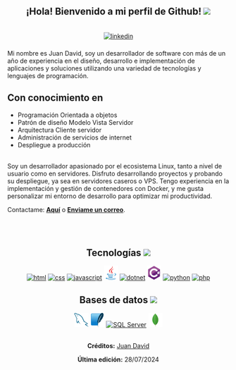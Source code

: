 <div align="center">
    <h2> ¡Hola! Bienvenido a mi perfil de Github! <img src="https://github.com/abdoachhoubi/abdoachhoubi/blob/main/gifs/Hi.gif" width="30"></h2>
    <br>
    <a href="https://www.linkedin.com/in/juan-paez-411348274/" target="_blank">
        <img src="https://img.shields.io/badge/linkedin-%2300acee.svg?color=405DE6&style=for-the-badge&logo=linkedin&logoColor=white" alt="linkedin" style="margin-bottom: 5px;" />
    </a>
</div>

<div>
    <br />
    Mi nombre es Juan David, soy un desarrollador de software con más de un año de experiencia en el diseño, desarrollo e implementación de aplicaciones y soluciones utilizando una variedad de tecnologías y lenguajes de programación.
    <br />
    <h2> Con conocimiento en </h2>
    <ul>
        <li>Programación Orientada a objetos</li>
        <li>Patrón de diseño Modelo Vista Servidor</li>
        <li>Arquitectura Cliente servidor</li>
        <li>Administración de servicios de internet</li>
        <li>Despliegue a producción</li>
    </ul>
    <br />
    Soy un desarrollador apasionado por el ecosistema Linux, tanto a nivel de usuario como en servidores. Disfruto desarrollando proyectos y probando su despliegue, ya sea en servidores caseros o VPS. Tengo experiencia en la implementación y gestión de contenedores con Docker, y me gusta personalizar mi entorno de desarrollo para optimizar mi productividad.
    <br />
    <p>Contactame: 
        <a href="https://github.com/abdoachhoubi/abdoachhoubi/issues/new" target="_blank"><b>Aquí</b></a> 
        o 
        <a href="mailto:juandavidpaezrivadeneria@gmail.com"><b>Enviame un correo</b></a>.
    </p>
    <br />
    <br />
</div>

<div align="center">
    <h2> Tecnologías <img src="https://media2.giphy.com/media/QssGEmpkyEOhBCb7e1/giphy.gif?cid=ecf05e47a0n3gi1bfqntqmob8g9aid1oyj2wr3ds3mg700bl&rid=giphy.gif" width="32px"> </h2>
    <a href="https://developer.mozilla.org/es/docs/Web/HTML" target="_blank"><img width="32px" src="https://raw.githubusercontent.com/rahulbanerjee26/githubAboutMeGenerator/main/icons/html.svg" alt="html"></a>
    <a href="https://developer.mozilla.org/es/docs/Web/CSS" target="_blank"><img width="32px" src="https://raw.githubusercontent.com/rahulbanerjee26/githubAboutMeGenerator/main/icons/css.svg" alt="css"></a>
    <a href="https://developer.mozilla.org/es/docs/Web/JavaScript" target="_blank"><img width="32px" src="https://raw.githubusercontent.com/rahulbanerjee26/githubAboutMeGenerator/main/icons/javascript.svg" alt="javascript"></a>
    <a href="https://www.java.com" target="_blank"><img width="32px" src="https://raw.githubusercontent.com/devicons/devicon/master/icons/java/java-original.svg" alt="java"></a>
    <a href="https://dotnet.microsoft.com/" target="_blank"><img width="32px" src="https://raw.githubusercontent.com/rahulbanerjee26/githubAboutMeGenerator/main/icons/dotnet.svg" alt="dotnet"></a>
    <a href="https://docs.microsoft.com/en-us/dotnet/csharp/" target="_blank"><img width="32px" src="https://raw.githubusercontent.com/devicons/devicon/master/icons/csharp/csharp-original.svg" alt="csharp"></a>
    <a href="https://www.python.org/" target="_blank"><img width="32px" src="https://raw.githubusercontent.com/rahulbanerjee26/githubAboutMeGenerator/main/icons/python.svg" alt="python"></a>
    <a href="https://www.php.net/" target="_blank"><img width="32px" src="https://raw.githubusercontent.com/rahulbanerjee26/githubAboutMeGenerator/main/icons/php.svg" alt="php"></a>
    <br />
    <h2> Bases de datos <img src="https://media2.giphy.com/media/QssGEmpkyEOhBCb7e1/giphy.gif?cid=ecf05e47a0n3gi1bfqntqmob8g9aid1oyj2wr3ds3mg700bl&rid=giphy.gif" width="32px"> </h2>
    <a href="https://www.mysql.com/" target="_blank"><img width="32px" src="https://raw.githubusercontent.com/devicons/devicon/master/icons/mysql/mysql-original.svg" alt="MySQL"></a>
    <a href="https://www.sqlite.org/" target="_blank"><img width="32px" src="https://raw.githubusercontent.com/devicons/devicon/master/icons/sqlite/sqlite-original.svg" alt="SQLite"></a>
    <a href="https://www.microsoft.com/en-us/sql-server" target="_blank"><img width="32px" src="https://raw.githubusercontent.com/devicons/devicon/master/icons/mssql/mssql-original.svg" alt="SQL Server"></a>
    <a href="https://www.mongodb.com/" target="_blank"><img width="32px" src="https://raw.githubusercontent.com/devicons/devicon/master/icons/mongodb/mongodb-original.svg" alt="MongoDB"></a>
    <br />
    <br />
    <div style="text-align: center;">
        <p><b>Créditos:</b> <a href="https://github.com/kats76" target="_blank">Juan David</a></p>
        <p><b>Última edición:</b> 28/07/2024</p>
    </div>
</div>
